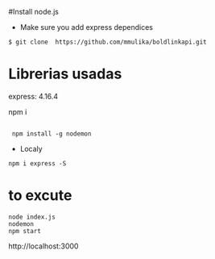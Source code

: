

#Install node.js


* Make sure you add express dependices 
```
$ git clone  https://github.com/mmulika/boldlinkapi.git
```
# Librerias usadas

express: 4.16.4


npm i
```

 npm install -g nodemon
```
* Localy
```
npm i express -S
```

# to excute 
```
node index.js
nodemon
npm start
```

http://localhost:3000 